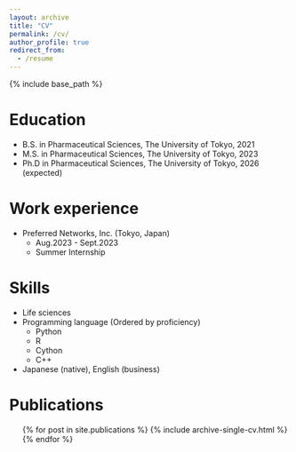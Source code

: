 ```yaml
---
layout: archive
title: "CV"
permalink: /cv/
author_profile: true
redirect_from:
  - /resume
---
```


{% include base_path %}

Education
======
* B.S. in Pharmaceutical Sciences, The University of Tokyo, 2021
* M.S. in Pharmaceutical Sciences, The University of Tokyo, 2023
* Ph.D in Pharmaceutical Sciences, The University of Tokyo, 2026 (expected)

Work experience
======
* Preferred Networks, Inc. (Tokyo, Japan)
  * Aug.2023 - Sept.2023
  * Summer Internship

Skills
======
* Life sciences
* Programming language (Ordered by proficiency)
  * Python
  * R
  * Cython
  * C++
* Japanese (native), English (business)

Publications
======
  <ul>{% for post in site.publications %}
    {% include archive-single-cv.html %}
  {% endfor %}</ul>
